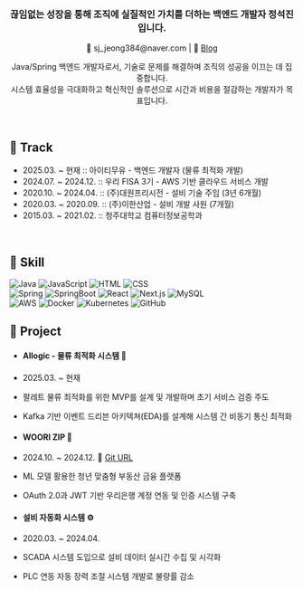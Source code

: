 <h3 align="center">끊임없는 성장을 통해 조직에 실질적인 가치를 더하는 백엔드 개발자 정석진입니다.</h3>
<p align="center">
 📧 sj_jeong384@naver.com | 
 📝 <a href="https://1223tjrwls.tistory.com">Blog</a>
</p>

<p align="center">
Java/Spring 백엔드 개발자로서, 기술로 문제를 해결하며 조직의 성공을 이끄는 데 집중합니다.<br>
시스템 효율성을 극대화하고 혁신적인 솔루션으로 시간과 비용을 절감하는 개발자가 목표입니다.
</p>

<br>

## 📌 Track
- 2025.03. ~ 현재 :: 아이티무유 - 백엔드 개발자 (물류 최적화 개발)
- 2024.07. ~ 2024.12. :: 우리 FISA 3기 - AWS 기반 클라우드 서비스 개발
- 2020.10. ~ 2024.04. :: (주)대원프리시전 - 설비 기술 주임 (3년 6개월)
- 2020.03. ~ 2020.09. :: (주)이한산업 - 설비 개발 사원 (7개월)
- 2015.03. ~ 2021.02. :: 청주대학교 컴퓨터정보공학과
<br>

## 📌 Skill
![Java](https://img.shields.io/badge/java-%23ED8B00.svg?style=for-the-badge&logo=openjdk&logoColor=white)
![JavaScript](https://img.shields.io/badge/javascript-%23323330.svg?style=for-the-badge&logo=javascript&logoColor=%23F7DF1E)
![HTML](https://img.shields.io/badge/html-%23E34F26.svg?style=for-the-badge&logo=html5&logoColor=white)
![CSS](https://img.shields.io/badge/css-%231572B6.svg?style=for-the-badge&logo=css3&logoColor=white)
<br>
![Spring](https://img.shields.io/badge/spring-%236DB33F.svg?style=for-the-badge&logo=spring&logoColor=white)
![SpringBoot](https://img.shields.io/badge/springboot-%236DB33F.svg?style=for-the-badge&logo=springboot&logoColor=white)
![React](https://img.shields.io/badge/react-%2320232a.svg?style=for-the-badge&logo=react&logoColor=%2361DAFB)
![Next.js](https://img.shields.io/badge/Next-black?style=for-the-badge&logo=next.js&logoColor=white)
![MySQL](https://img.shields.io/badge/mysql-%2300f.svg?style=for-the-badge&logo=mysql&logoColor=white)
<br>
![AWS](https://img.shields.io/badge/AWS-%23FF9900.svg?style=for-the-badge&logo=amazon-aws&logoColor=white)
![Docker](https://img.shields.io/badge/docker-%230db7ed.svg?style=for-the-badge&logo=docker&logoColor=white)
![Kubernetes](https://img.shields.io/badge/kubernetes-%23326ce5.svg?style=for-the-badge&logo=kubernetes&logoColor=white)
![GitHub](https://img.shields.io/badge/github-%23121011.svg?style=for-the-badge&logo=github&logoColor=white)
<br>

## 📌 Project

- <h4>Allogic - 물류 최적화 시스템 🚛</h4>

 - 2025.03. ~ 현재
 - 팔레트 물류 최적화를 위한 MVP를 설계 및 개발하며 초기 서비스 검증 주도
 - Kafka 기반 이벤트 드리븐 아키텍쳐(EDA)를 설계해 시스템 간 비동기 통신 최적화

- <h4>WOORI ZIP 🏡</h4>

 - 2024.10. ~ 2024.12. 🔗 [Git URL](https://github.com/Jeongseokjin/woori-zip-BE)
 - ML 모델 활용한 청년 맞춤형 부동산 금융 플랫폼
 - OAuth 2.0과 JWT 기반 우리은행 계정 연동 및 인증 시스템 구축

- <h4>설비 자동화 시스템 ⚙️</h4>

 - 2020.03. ~ 2024.04.
 - SCADA 시스템 도입으로 설비 데이터 실시간 수집 및 시각화
 - PLC 연동 자동 장력 조절 시스템 개발로 불량률 감소

<br>

